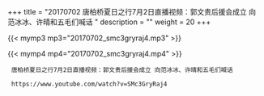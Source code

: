 +++
title = "20170702  唐柏桥夏日之行7月2日直播视频：郭文贵后援会成立 向范冰冰、许晴和五毛们喊话 "
description = ""
weight = 20
+++

{{< mymp3 mp3="20170702_smc3gryraj4.mp3" >}}

{{< mymp4 mp4="20170702_smc3gryraj4.mp4" >}}

     唐柏桥夏日之行7月2日直播视频：郭文贵后援会成立 向范冰冰、许晴和五毛们喊话 
     
     https://www.youtube.com/watch?v=SMc3GryRaj4 

